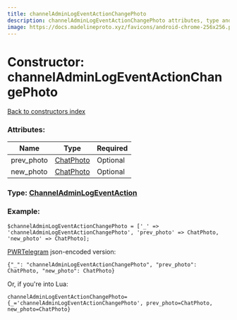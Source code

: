 ```yaml
---
title: channelAdminLogEventActionChangePhoto
description: channelAdminLogEventActionChangePhoto attributes, type and example
image: https://docs.madelineproto.xyz/favicons/android-chrome-256x256.png
---
```

# Constructor: channelAdminLogEventActionChangePhoto  
[Back to constructors index](index.md)



### Attributes:

| Name     |    Type       | Required |
|----------|---------------|----------|
|prev\_photo|[ChatPhoto](../types/ChatPhoto.md) | Optional|
|new\_photo|[ChatPhoto](../types/ChatPhoto.md) | Optional|



### Type: [ChannelAdminLogEventAction](../types/ChannelAdminLogEventAction.md)


### Example:

```
$channelAdminLogEventActionChangePhoto = ['_' => 'channelAdminLogEventActionChangePhoto', 'prev_photo' => ChatPhoto, 'new_photo' => ChatPhoto];
```  

[PWRTelegram](https://pwrtelegram.xyz) json-encoded version:

```
{"_": "channelAdminLogEventActionChangePhoto", "prev_photo": ChatPhoto, "new_photo": ChatPhoto}
```


Or, if you're into Lua:  


```
channelAdminLogEventActionChangePhoto={_='channelAdminLogEventActionChangePhoto', prev_photo=ChatPhoto, new_photo=ChatPhoto}

```


